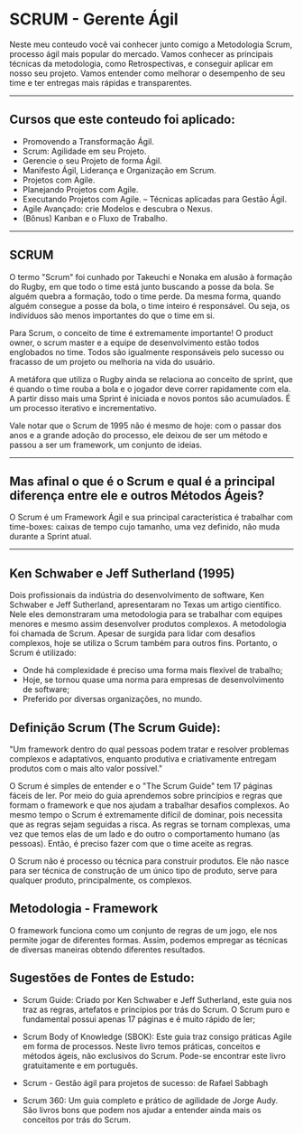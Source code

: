 # **SCRUM - Gerente Ágil**

Neste meu conteudo você vai conhecer junto comigo a Metodologia Scrum, processo ágil mais popular do mercado. 
Vamos conhecer as principais técnicas da metodologia, como Retrospectivas, e conseguir aplicar em nosso seu projeto. 
Vamos entender como melhorar o desempenho de seu time e ter entregas mais rápidas e transparentes.


****

## Cursos que este conteudo foi aplicado:

- Promovendo a Transformação Ágil.
- Scrum: Agilidade em seu Projeto.
- Gerencie o seu Projeto de forma Ágil.
- Manifesto Ágil, Liderança e Organização em Scrum.
- Projetos com Agile.
- Planejando Projetos com Agile.
- Executando Projetos com Agile.
– Técnicas aplicadas para Gestão Ágil.
- Agile Avançado: crie Modelos e descubra o Nexus.
- (Bônus) Kanban e o Fluxo de Trabalho.

****

## SCRUM

O termo "Scrum" foi cunhado por Takeuchi e Nonaka em alusão à formação do Rugby, em que todo o time está junto buscando a posse da bola. Se alguém quebra a formação, todo o time perde. Da mesma forma, quando alguém consegue a posse da bola, o time inteiro é responsável. Ou seja, os indivíduos são menos importantes do que o time em si.

Para Scrum, o conceito de time é extremamente importante! O product owner, o scrum master e a equipe de desenvolvimento estão todos englobados no time. Todos são igualmente responsáveis pelo sucesso ou fracasso de um projeto ou melhoria na vida do usuário.

A metáfora que utiliza o Rugby ainda se relaciona ao conceito de sprint, que é quando o time rouba a bola e o jogador deve correr rapidamente com ela. A partir disso mais uma Sprint é iniciada e novos pontos são acumulados. É um processo iterativo e incrementativo.

Vale notar que o Scrum de 1995 não é mesmo de hoje: com o passar dos anos e a grande adoção do processo, ele deixou de ser um método e passou a ser um framework, um conjunto de ideias.

****

## Mas afinal o que é o Scrum e qual é a principal diferença entre ele e outros Métodos Ágeis?

O Scrum é um Framework Ágil e sua principal característica é trabalhar com time-boxes: caixas de tempo cujo tamanho, uma vez definido, não muda durante a Sprint atual.

****

## Ken Schwaber e Jeff Sutherland (1995)

Dois profissionais da indústria do desenvolvimento de software, Ken Schwaber e Jeff Sutherland, apresentaram no Texas um artigo científico. Nele eles demonstraram uma metodologia para se trabalhar com equipes menores e mesmo assim desenvolver produtos complexos. A metodologia foi chamada de Scrum. Apesar de surgida para lidar com desafios complexos, hoje se utiliza o Scrum também para outros fins. Portanto, o Scrum é utilizado:

- Onde há complexidade é preciso uma forma mais flexível de trabalho;
- Hoje, se tornou quase uma norma para empresas de desenvolvimento de software;
- Preferido por diversas organizações, no mundo.

## Definição Scrum (The Scrum Guide):

"Um framework dentro do qual pessoas podem tratar e resolver problemas complexos e adaptativos, enquanto produtiva e criativamente entregam produtos com o mais alto valor possível."

O Scrum é simples de entender e o "The Scrum Guide" tem 17 páginas fáceis de ler. Por meio do guia aprendemos sobre princípios e regras que formam o framework e que nos ajudam a trabalhar desafios complexos. Ao mesmo tempo o Scrum é extremamente difícil de dominar, pois necessita que as regras sejam seguidas a risca. As regras se tornam complexas, uma vez que temos elas de um lado e do outro o comportamento humano (as pessoas). Então, é preciso fazer com que o time aceite as regras.

O Scrum não é processo ou técnica para construir produtos. Ele não nasce para ser técnica de construção de um único tipo de produto, serve para qualquer produto, principalmente, os complexos.

## Metodologia - Framework

O framework funciona como um conjunto de regras de um jogo, ele nos permite jogar de diferentes formas. Assim, podemos empregar as técnicas de diversas maneiras obtendo diferentes resultados.

## Sugestões de Fontes de Estudo:

- Scrum Guide: Criado por Ken Schwaber e Jeff Sutherland, este guia nos traz as regras, artefatos e princípios por trás do Scrum. O Scrum puro e fundamental possui apenas 17 páginas e é muito rápido de ler;

- Scrum Body of Knowledge (SBOK): Este guia traz consigo práticas Agile em forma de processos. Neste livro temos práticas, conceitos e métodos ágeis, não exclusivos do Scrum. Pode-se encontrar este livro gratuitamente e em português.

- Scrum - Gestão ágil para projetos de sucesso: de Rafael Sabbagh

- Scrum 360: Um guia completo e prático de agilidade de Jorge Audy. São livros bons que podem nos ajudar a entender ainda mais os conceitos por trás do Scrum.


